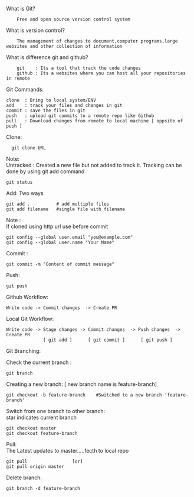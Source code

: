 What is Git?    

		Free and open source version control system 

What is version control?   

		The management of changes to document,computer programs,large websites and other collection of information

What is difference git and github?      

		git    : Its a tool that track the code changes
		github : Its a websites where you can host all your repositories in remote

Git Commands:   
 
	clone  : Bring to local system/ENV  
	add    : track your files and changes in git  
	commit : save the files in git  
	push   : upload git commits to a remote repo like Github  
	pull   : Download changes from remote to local machine [ oppsite of push ]  


Clone:

      git clone URL

Note:  
Untracked : Created a new file but not added to track it. Tracking can be done by using git add command
    
    git status
Add:  Two ways   
	
	git add .          # add multiple files  
    git add filename   #single file with filename
 
Note :   
If cloned using http url use before commit

    git config --global user.email "you@example.com"  
    git config --global user.name "Your Name"   

Commit :

    git commit -m "Content of commit message" 
Push:
    
    git push

Github Workflow:

    Write code -> Commit changes  -> Create PR

Local Git Workflow:
    
    Write code -> Stage changes -> Commit changes  -> Push changes  -> Create PR
                  [ git add ]      [ git commit ]      [ git push ]

Git Branching:

Check the current branch :

    git branch

Creating a new branch:    [ new branch name is feature-branch]

    git checkout -b feature-branch    #Switched to a new branch 'feature-branch'

Switch from one branch to other branch:  
star indicates current branch

    git checkout master
    git checkout feature-branch

Pull:  
The Latest updates to master.....fecth to local repo

    git pull                 [or]
    git pull origin master

Delete branch:
    
    git branch -d feature-branch